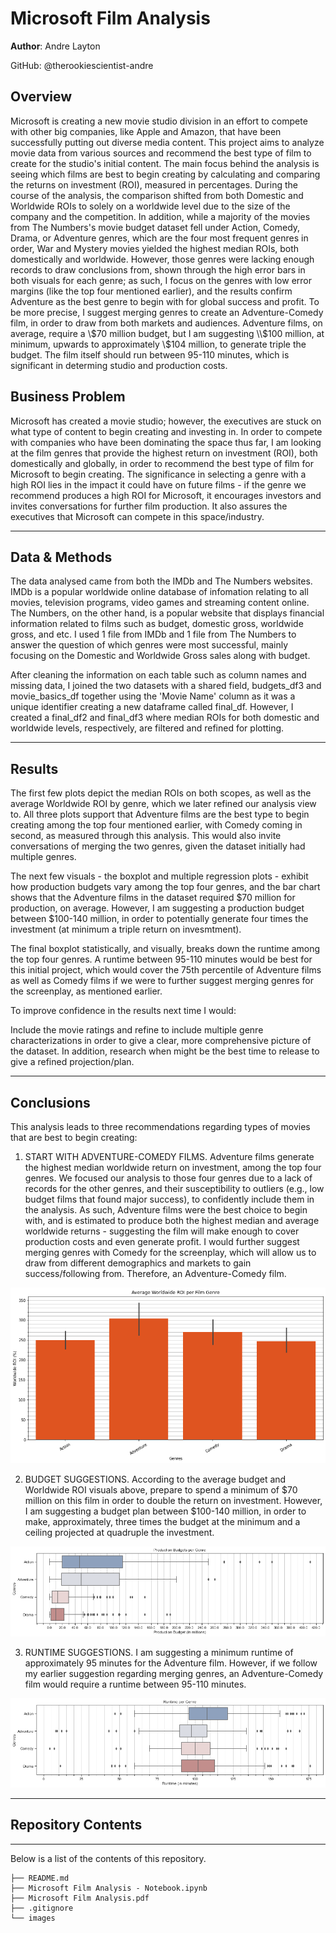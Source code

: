 # Microsoft Film Analysis

**Author**: Andre Layton

GitHub: @therookiescientist-andre

## Overview

  Microsoft is creating a new movie studio division in an effort to compete with other big companies, like Apple and Amazon, that have been successfully putting out diverse media content. This project aims to analyze movie data from various sources and recommend the best type of film to create for the studio's initial content. The main focus behind the analysis is seeing which films are best to begin creating by calculating and comparing the returns on investment (ROI), measured in percentages. During the course of the analysis, the comparison shifted from both Domestic and Worldwide ROIs to solely on a worldwide level due to the size of the company and the competition. In addition, while a majority of the movies from The Numbers's movie budget dataset fell under Action, Comedy, Drama, or Adventure genres, which are the four most frequent genres in order, War and Mystery movies yielded the highest median ROIs, both domestically and worldwide. However, those genres were lacking enough records to draw conclusions from, shown through the high error bars in both visuals for each genre; as such, I focus on the genres with low error margins (like the top four mentioned earlier), and the results confirm Adventure as the best genre to begin with for global success and profit. To be more precise, I suggest merging genres to create an Adventure-Comedy film, in order to draw from both markets and audiences. Adventure films, on average, require a \\$70 million budget, but I am suggesting \\$100 million, at minimum, upwards to approximately \\$104 million, to generate triple the budget. The film itself should run between 95-110 minutes, which is significant in determing studio and production costs. 
  
## Business Problem

Microsoft has created a movie studio; however, the executives are stuck on what type of content to begin creating and investing in. In order to compete with companies who have been dominating the space thus far, I am looking at the film genres that provide the highest return on investment (ROI), both domestically and globally, in order to recommend the best type of film for Microsoft to begin creating. The significance in selecting a genre with a high ROI lies in the impact it could have on future films - if the genre we recommend produces a high ROI for Microsoft, it encourages investors and invites conversations for further film production. It also assures the executives that Microsoft can compete in this space/industry.
***

## Data & Methods

The data analysed came from both the IMDb and The Numbers websites. IMDb is a popular worldwide online database of infomation relating to all movies, television programs, video games and streaming content online. The Numbers, on the other hand, is a popular website that displays financial information related to films such as budget, domestic gross, worldwide gross, and etc. I used 1 file from IMDb and 1 file from The Numbers to answer the question of which genres were most successful, mainly focusing on the Domestic and Worldwide Gross sales along with budget.

After cleaning the information on each table such as column names and missing data, I joined the two datasets with a shared field, budgets_df3 and movie_basics_df together using the 'Movie Name' column as it was a unique identifier creating a new dataframe called final_df. However, I created a final_df2 and final_df3 where median ROIs for both domestic and worldwide levels, respectively, are filtered and refined for plotting. 
***

## Results

The first few plots depict the median ROIs on both scopes, as well as the average Worldwide ROI by genre, which we later refined our analysis view to. All three plots support that Adventure films are the best type to begin creating among the top four mentioned earlier, with Comedy coming in second, as measured through this analysis. This would also invite conversations of merging the two genres, given the dataset initially had multiple genres. 

The next few visuals - the boxplot and multiple regression plots - exhibit how production budgets vary among the top four genres, and the bar chart shows that the Adventure films in the dataset required $70 million for production, on average. However, I am suggesting a production budget between $100-140 million, in order to potentially generate four times the investment (at minimum a triple return on invesmtment).

The final boxplot statistically, and visually, breaks down the runtime among the top four genres. A runtime between 95-110 minutes would be best for this initial project, which would cover the 75th percentile of Adventure films as well as Comedy films if we were to further suggest merging genres for the screenplay, as mentioned earlier. 

To improve confidence in the results next time I would:

Include the movie ratings and refine to include multiple genre characterizations in order to give a clear, more comprehensive picture of the dataset. In addition, research when might be the best time to release to give a refined projection/plan.

***



## Conclusions

This analysis leads to three recommendations regarding types of movies that are best to begin creating:

1. START WITH ADVENTURE-COMEDY FILMS. Adventure films generate the highest median worldwide return on investment, among the top four genres. We focused our analysis to those four genres due to a lack of records for the other genres, and their susceptibility to outliers (e.g., low budget films that found major success), to confidently include them in the analysis. As such, Adventure films were the best choice to begin with, and is estimated to produce both the highest median and average worldwide returns - suggesting the film will make enough to cover production costs and even generate profit. I would further suggest merging genres with Comedy for the screenplay, which will allow us to draw from different demographics and markets to gain success/following from. Therefore, an Adventure-Comedy film.

![Production Budget by Genre](images/average_worldwide_roi.png)

2. BUDGET SUGGESTIONS. According to the average budget and Worldwide ROI visuals above, prepare to spend a minimum of $70 million on this film in order to double the return on investment. However, I am suggesting a budget plan between $100-140 million, in order to make, approximately, three times the budget at the minimum and a ceiling projected at quadruple the investment. 

![Production Budget by Genre](images/budget_boxplot.png)

3. RUNTIME SUGGESTIONS. I am suggesting a minimum runtime of approximately 95 minutes for the Adventure film. However, if we follow my earlier suggestion regarding merging genres, an Adventure-Comedy film would require a runtime between 95-110 minutes. 

![Runtime by Genre](images/runtime_boxplot.png)

***





## Repository Contents
***
Below is a list of the contents of this repository.

```
├── README.md             
├── Microsoft Film Analysis - Notebook.ipynb
├── Microsoft Film Analysis.pdf         
├── .gitignore                               
└── images                           
```
